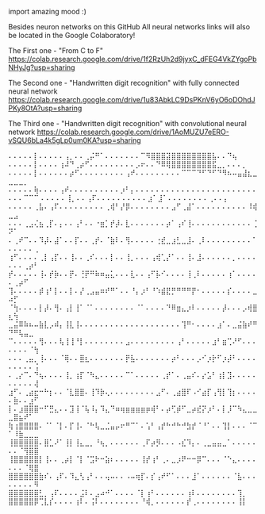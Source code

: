 import amazing mood :)

Besides neuron networks on this GitHub
All neural networks links will also be located in the Google Colaboratory!

The First one - "From C to F"
https://colab.research.google.com/drive/1f2RzUh2d9jyxC_dFEG4VkZYgoPbNHyJg?usp=sharing

The Second one - "Handwritten digit recognition" with fully connected neural network
https://colab.research.google.com/drive/1u83AbkLC9DsPKnV6yO6oDOhdJPKy8OtA?usp=sharing

The Third one - "Handwritten digit recognition" with convolutional neural network
https://colab.research.google.com/drive/1AoMUZU7eERO-vSQU6bLa4k5gLp0um0KA?usp=sharing

⠄⠄⠄⠄⠄⡇⠄⠄⠄⠄⠄⢠⡀⠄⠄⢀⡬⠛⠁⠄⠄⠄⠄⠄⠄⠄⠉⠻⣿⣿⣿⣽⣿⣿⣿⣿⣿⣿⣿⣿⣧⠄⠄⠙⢦
⠄⠄⠄⠄⠄⡇⠄⠄⠄⠄⢰⠼⠙⢀⡴⠋⠄⠄⠄⠄⠄⠄⠄⠄⠄⡠⠖⠄⠄⠙⠿⢿⣿⣿⣿⣿⣿⣿⣿⣿⣯⣀⡀⠄⠄⠄⡀
⠄⠄⠄⠄⠄⡇⠄⠄⠄⠄⠄⠄⡴⠋⠄⠄⠄⠄⠄⠄⠄⠄⠄⢠⠞⠄⠄⠄⠄⠄⠄⠄⠄⠄⠉⠉⠉⠙⠋⠙⠋⠙⠻⠦⠤⣤⣼⣆⣀⣀⣀⣀⡀
⠄⠄⠄⠄⠄⢷⠄⠄⠄⠄⢠⠞⠄⠄⠄⠄⠄⠄⠄⠄⠄⠄⡰⠃⡄⠄⠄⠄⠄⠄⠄⠄⠄⠄⠄⠄⠄⠄⠄⠄⠄⠄⠄⠄⠄⠄⠄⠄⠄⠄⠄⠄⠉⠉⠉
⠄⠄⠄⠄⠄⢸⡀⠄⠄⢠⠏⠄⠄⠄⠄⠄⠄⠄⠄⠄⠄⣰⠁⣸⠁⠄⠄⠄⠄⠄⠄⠄⠄⢀⠄⠄⡄
⠄⠄⠄⠄⠄⢀⣧⠄⢠⠏⠄⠄⠄⠄⠄⠄⠄⠄⠄⢀⢾⠃⡜⡿⠄⠄⠄⠄⠄⠄⠄⠄⣠⠋⢀⣼⠁⠄⠄⠄⠄⠄⠄⠄⠄⠄⠄⠸⢾⣀⣠
⠄⠄⠄⢀⣠⢌⣦⢀⡏⠄⡄⠄⠄⢠⠃⠄⠄⠐⣶⡁⡞⡼⠄⣇⠄⠄⠄⠄⠄⠄⠄⡴⠁⢠⠎⢸⠄⠄⠄⠄⠄⠄⠄⠄⠄⠄⠄⠄⢈⠝⠁
⠄⢀⠞⠉⠄⠄⠹⡼⠄⣼⠁⠄⠄⡏⠄⠄⢀⡞⠄⠈⣷⠇⠄⢻⠄⠄⠄⠄⠄⢐⣞⣀⣰⣃⣀⣸⠄⢀⠇⠄⠄⠄⠄⠄⠄⠄⠄⠄⠁⠄⠄⠄⠄⠄⢀
⢰⠋⠄⠄⠄⠄⢀⡇⢠⡏⠄⠄⢸⠄⠄⢀⠎⠄⠄⠄⡇⠄⠄⢸⡀⠄⠄⠄⢠⢾⢁⡜⠁⠄⠄⢸⠄⣸⠄⠄⠄⠄⠄⠄⡀⠄⠄⠄⠄⠄⠄⠄⢀⡴⠃
⡞⠄⠄⠄⠄⠄⢸⠄⡞⡷⠄⠄⡟⠄⢘⡟⠛⠷⠶⣤⣅⠄⠄⠄⣇⠄⠄⢠⠋⡧⠊⠄⠄⠄⠄⢸⢀⠇⠄⠄⠄⠄⠄⢰⠁⠄⠄⠄⠄⠄⢀⡴⠋
⢹⠄⠄⠄⠄⠄⡾⢰⠃⡇⠄⠄⡇⠄⡜⢀⣠⣤⠶⠞⠛⠁⠄⠄⠘⡄⡰⠃⠘⠱⣾⣟⡛⠛⠛⠛⡟⠂⠄⠄⠄⠄⠄⡎⠄⠄⠄⠄⣀⠴⡋
⠈⢳⠄⠄⠄⠄⡇⡼⠄⢻⠄⢠⡇⢸⠁⠈⠁⠄⠄⠄⠄⠄⠄⠄⠄⠈⠁⠄⠄⠄⠄⠙⠿⣶⣄⡰⠇⠄⠄⠄⠄⠄⡼⠄⠄⠄⡠⢾⣿⣆⢳
⣀⣬⠿⠷⠦⠤⣷⣇⡠⠾⡄⢸⣇⢸⠄⠄⠄⠄⠄⠄⠄⠄⠄⠄⠄⠄⠄⠄⠄⠄⠄⠄⠄⠄⢹⠛⠂⠄⠄⠄⠄⣰⠁⠄⣀⣬⣷⠞⠛⠙⠛⢧⣤⣀
⠉⠄⠄⠄⠄⠄⢻⠄⠄⠄⢧⢸⢸⠘⡇⠄⠄⠄⠄⠄⠄⠄⠄⣠⠄⠄⠄⠄⠄⠄⠄⠄⠄⢠⠃⠄⠄⠄⠄⠄⣰⠃⣶⢉⠜⠋⠄⠄⠄⠄⠄⠄⠄⠈⢳
⠄⠄⠄⢀⣤⡀⢸⠄⠄⠄⠈⢿⠄⠄⣿⣆⠄⠄⠄⠄⠄⠄⠄⡟⣧⠄⠄⠄⠄⠄⠄⠄⡴⠃⠄⠄⠄⡠⠊⡰⡗⠋⡰⡼⠃⠄⠄⠄⠄⠄⠄⠄⠄⠄⢨
⠄⢀⡔⠉⠄⠙⢦⠄⠄⠄⠄⢸⡀⢰⡏⠈⠳⣄⠄⠄⠄⠄⠄⠉⠁⠄⠄⠄⠄⠄⢀⡞⠁⠄⢀⣤⠎⠄⡔⣡⠃⢰⡇⣹⠄⠄⠄⠄⠄⠄⠄⠄⠄⠄⢼
⣰⠋⠄⢀⣴⣖⠒⠓⡆⠄⠄⠈⣇⣿⣿⠄⢸⠹⡷⢄⠄⠄⠄⠄⠄⠄⠄⠄⠄⣠⠋⠄⢀⣴⣿⠏⠠⠊⣴⡏⢠⢻⡇⢹⡆⠄⠄⠄⠄⠄⣷⠄⠄⣰⠋
⡇⠄⣰⣿⣿⣿⠒⠋⣛⣄⠄⠄⣹⢸⠈⢧⠸⡄⠹⣄⠙⠶⢶⣶⣶⣶⣶⡶⢾⠃⠄⡴⢋⡾⠋⣀⡴⣞⡝⡰⠃⠄⡇⡸⠉⠳⣄⣀⣀⣀⣿⣦⠞⠁
⢷⢰⣿⣿⣿⣿⠄⠈⠁⠈⡇⠄⡏⢸⠄⠈⠓⢧⣀⣈⣤⡤⠖⠛⠉⠁⠄⢡⠃⢠⡞⠓⠚⠓⠚⣳⡞⠈⠘⠁⠄⠄⢹⡇⠄⠄⠄⠈⠉⠁⠸⣷⣀⣀⣀
⢸⣿⣿⣿⣿⣿⠄⣿⣁⠜⠁⢸⡇⢸⣄⣀⡀⠘⢦⡀⠄⠄⠄⠄⠄⠄⢀⠏⡴⡻⠄⠄⠄⠠⣎⠹⡄⠄⢀⣀⣤⣤⣀⠁⠄⠄⠄⠄⠄⠄⠄⠈⢻⣿⣿
⢸⣿⣿⣿⣿⣿⡇⢸⠄⠄⢀⡴⡇⠈⡇⠈⣩⠗⠒⣵⠆⠄⠄⠄⠄⠄⢸⡞⢰⠃⢀⠄⣀⡰⠟⠒⠒⡿⠉⠄⠄⠄⠈⠑⣄⠄⠄⠄⠄⠄⠄⠄⠈⢿⣿
⣿⣿⣿⣿⣿⣿⣷⠎⠄⢠⠏⠄⠹⣄⢣⢠⠃⠄⠄⢤⠤⠄⠄⠠⠤⢶⡏⠄⡎⢠⠞⠋⠁⠄⠄⠄⣸⠁⠄⠄⠄⠄⠄⠄⠈⣧⠄⠄⠄⠄⠄⠄⠄⠄⠻
⣿⣿⣿⣿⣿⣿⣃⡀⢠⠏⠄⠄⠄⠄⣨⠇⠄⣠⠴⠚⠁⠄⠄⠄⠄⠈⡇⢰⠃⠄⠄⠄⠄⠄⠄⢰⠇⠄⠄⠄⠄⠄⠄⠄⠄⢹⡀
⣿⣿⣿⣿⣿⡿⢉⣇⡎⠄⠄⠄⠄⢰⠇⠄⢨⠇⠄⠄⠄⠄⠄⠄⠄⠄⠘⢾⡀⠄⠄⠄⠄⠄⠄⡞⢀⠄⠄⠄⠄⠄⠄⠄⠄⢸⡇
